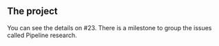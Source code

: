 ## The project

You can see the details on #23. There is a milestone to group the issues called Pipeline research.

